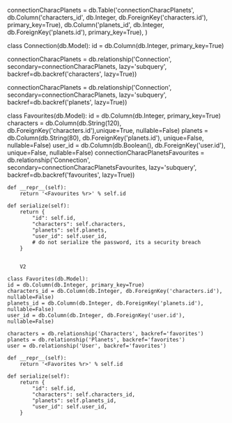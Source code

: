 connectionCharacPlanets = db.Table('connectionCharacPlanets',
    db.Column('characters_id', db.Integer, db.ForeignKey('characters.id'), primary_key=True),
    db.Column('planets_id', db.Integer, db.ForeignKey('planets.id'), primary_key=True),
)



class Connection(db.Model):
    id = db.Column(db.Integer, primary_key=True)


connectionCharacPlanets = db.relationship('Connection', secondary=connectionCharacPlanets, lazy='subquery', backref=db.backref('characters', lazy=True))

connectionCharacPlanets = db.relationship('Connection', secondary=connectionCharacPlanets, lazy='subquery', backref=db.backref('planets', lazy=True))


class Favourites(db.Model):
    id = db.Column(db.Integer, primary_key=True)
    characters = db.Column(db.String(120), db.ForeignKey('characters.id'),unique=True, nullable=False)
    planets = db.Column(db.String(80), db.ForeignKey('planets.id'), unique=False, nullable=False)
    user_id = db.Column(db.Boolean(), db.ForeignKey('user.id'), unique=False, nullable=False)
    connectionCharacPlanetsFavourites = db.relationship('Connection', secondary=connectionCharacPlanetsFavourites, lazy='subquery', backref=db.backref('favourites', lazy=True))

    def __repr__(self):
        return '<Favourites %r>' % self.id

    def serialize(self):
        return {
            "id": self.id,
            "characters": self.characters,
            "planets": self.planets,
            "user_id": self.user_id,
            # do not serialize the password, its a security breach
        }


        V2

    class Favorites(db.Model):
    id = db.Column(db.Integer, primary_key=True)
    characters_id = db.Column(db.Integer, db.ForeignKey('characters.id'), nullable=False)
    planets_id = db.Column(db.Integer, db.ForeignKey('planets.id'), nullable=False)
    user_id = db.Column(db.Integer, db.ForeignKey('user.id'), nullable=False)

    characters = db.relationship('Characters', backref='favorites')
    planets = db.relationship('Planets', backref='favorites')
    user = db.relationship('User', backref='favorites')

    def __repr__(self):
        return '<Favorites %r>' % self.id

    def serialize(self):
        return {
            "id": self.id,
            "characters": self.characters_id,
            "planets": self.planets_id,
            "user_id": self.user_id,
        }